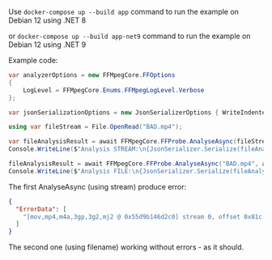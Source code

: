 Use `docker-compose up --build app` command to run the example on Debian 12 using .NET 8

or `docker-compose up --build app-net9` command to run the example on Debian 12 using .NET 9

Example code:
```c#
var analyzerOptions = new FFMpegCore.FFOptions
{
    LogLevel = FFMpegCore.Enums.FFMpegLogLevel.Verbose
};

var jsonSerializationOptions = new JsonSerializerOptions { WriteIndented = true };

using var fileStream = File.OpenRead("BAD.mp4");

var fileAnalysisResult = await FFMpegCore.FFProbe.AnalyseAsync(fileStream, analyzerOptions);
Console.WriteLine($"Analysis STREAM:\n{JsonSerializer.Serialize(fileAnalysisResult, jsonSerializationOptions)}");

fileAnalysisResult = await FFMpegCore.FFProbe.AnalyseAsync("BAD.mp4", analyzerOptions);
Console.WriteLine($"Analysis FILE:\n{JsonSerializer.Serialize(fileAnalysisResult, jsonSerializationOptions)}");
```

The first AnalyseAsync (using stream) produce error:
```json
{
  "ErrorData": [
    "[mov,mp4,m4a,3gp,3g2,mj2 @ 0x55d9b146d2c0] stream 0, offset 0x81c: partial file"
  ]
}
```

The second one (using filename) working without errors - as it should.
